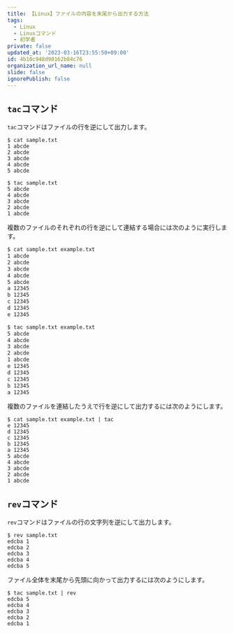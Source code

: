 ```yaml
---
title: 【Linux】ファイルの内容を末尾から出力する方法
tags:
  - Linux
  - Linuxコマンド
  - 初学者
private: false
updated_at: '2023-03-16T23:55:50+09:00'
id: 4b10c948d90162b84c76
organization_url_name: null
slide: false
ignorePublish: false
---
```


## `tac`コマンド

`tac`コマンドはファイルの行を逆にして出力します。  

```terminal
$ cat sample.txt
1 abcde
2 abcde
3 abcde
4 abcde
5 abcde

$ tac sample.txt
5 abcde
4 abcde
3 abcde
2 abcde
1 abcde
```

複数のファイルのそれぞれの行を逆にして連結する場合には次のように実行します。  

```sample.txt
$ cat sample.txt example.txt
1 abcde
2 abcde
3 abcde
4 abcde
5 abcde
a 12345
b 12345
c 12345
d 12345
e 12345

$ tac sample.txt example.txt
5 abcde
4 abcde
3 abcde
2 abcde
1 abcde
e 12345
d 12345
c 12345
b 12345
a 12345
```

複数のファイルを連結したうえで行を逆にして出力するには次のようにします。  

```terminal
$ cat sample.txt example.txt | tac
e 12345
d 12345
c 12345
b 12345
a 12345
5 abcde
4 abcde
3 abcde
2 abcde
1 abcde
```

## `rev`コマンド

`rev`コマンドはファイルの行の文字列を逆にして出力します。  

```terminal
$ rev sample.txt
edcba 1
edcba 2
edcba 3
edcba 4
edcba 5
```

ファイル全体を末尾から先頭に向かって出力するには次のようにします。  

```terminal
$ tac sample.txt | rev
edcba 5
edcba 4
edcba 3
edcba 2
edcba 1
```
